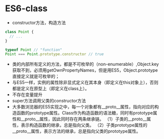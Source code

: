 # ES6-class
* constructor方法，构造方法
```javascript
class Point {
  // ...
}

typeof Point // "function"
Point === Point.prototype.constructor // true 
```

* 类的内部所有定义的方法，都是不可枚举的（non-enumerable）,Object.key获取不到，必须用getOwnPropertyNames，但是用ES5，Object.prototype直接定义就是可枚举的；
* 与ES5一样，实例的属性除非显式定义在其本身（即定义在this对象上），否则都是定义在原型上（即定义在class上）。
* 不存在变量提升
* super方法调用父类的constructor方法
* 大多数浏览器的ES5实现之中，每一个对象都有__proto__属性，指向对应的构造函数的prototype属性。Class作为构造函数的语法糖，同时有prototype属性和__proto__属性，因此同时存在两条继承链。
（1）子类的__proto__属性，表示构造函数的继承，总是指向父类。
（2）子类prototype属性的__proto__属性，表示方法的继承，总是指向父类的prototype属性。